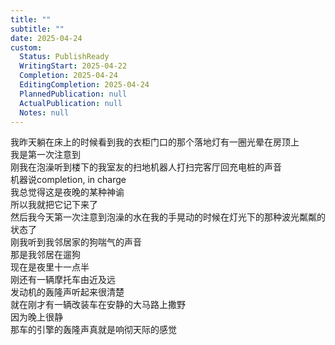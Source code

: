 ```yaml
---    
title: ""    
subtitle: ""    
date: 2025-04-24    
custom:    
  Status: PublishReady    
  WritingStart: 2025-04-22    
  Completion: 2025-04-24    
  EditingCompletion: 2025-04-24    
  PlannedPublication: null    
  ActualPublication: null    
  Notes: null    
---      
```

我昨天躺在床上的时候看到我的衣柜门口的那个落地灯有一圈光晕在房顶上      
我是第一次注意到        
刚我在泡澡听到楼下的我室友的扫地机器人打扫完客厅回充电桩的声音      
机器说completion, in charge      
我总觉得这是夜晚的某种神谕      
所以我就把它记下来了        
然后我今天第一次注意到泡澡的水在我的手晃动的时候在灯光下的那种波光粼粼的状态了        
刚我听到我邻居家的狗喘气的声音      
那是我邻居在遛狗      
现在是夜里十一点半        
刚还有一辆摩托车由近及远      
发动机的轰隆声听起来很清楚        
就在刚才有一辆改装车在安静的大马路上撒野      
因为晚上很静      
那车的引擎的轰隆声真就是响彻天际的感觉        
    